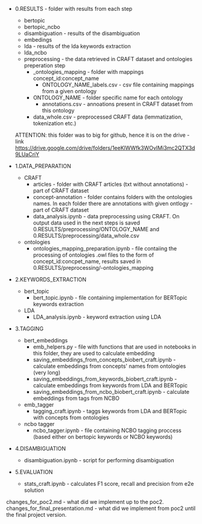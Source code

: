 * 0.RESULTS - folder with results from each step
    * bertopic
    * bertopic_ncbo
    * disambiguation - results of the disambiguation
    * embedings
    * lda - results of the lda keywords extraction
    * lda_ncbo
    * preprocessing - the data retrieved in CRAFT dataset and ontologies preperation step
        * _ontologies_mapping - folder with mappings concept_id:concept_name
            * ONTOLOGY_NAME_labels.csv - csv file containing mappings from a given ontology
        * ONTOLOGY_NAME - folder specific name for each ontology
            * annotations.csv - annoations present in CRAFT dataset from this ontology 
        * data_whole.csv - preprocessed CRAFT data (lemmatization, tokenization etc.)
    
    ATTENTION: this folder was to big for github, hence it is on the drive - link https://drive.google.com/drive/folders/1eeKlWWfk3WOvIMi3mc2QTX3d9LUaCriY

* 1.DATA_PREPARATION 
    * CRAFT
        * articles - folder with CRAFT articles (txt without annotations) - part of CRAFT dataset
        * concept-annotation - folder contains folders with the ontologies names. In each folder there are annotations with given ontlogy - part of CRAFT dataset
        * data_analysis.ipynb - data preprocessing using CRAFT. On output data used in the next steps is saved 
            0.RESULTS/preprocessing/ONTOLOGY_NAME and 0.RESULTS/preprocessing/data_whole.csv
    * ontologies
        * ontologies_mapping_preparation.ipynb - file contaiing the processing of ontologies .owl files to the form of concept_id:concpet_name, results saved in 0.RESULTS/preprocessing/-ontologies_mapping

* 2.KEYWORDS_EXTRACTION
    * bert_topic
        * bert_topic.ipynb - file containing implementation for BERTopic keywords extraction
    * LDA
        * LDA_analysis.ipynb - keyword extraction using LDA
* 3.TAGGING
    * bert_embeddings
        * emb_helpers.py - file with functions that are used in notebooks in this folder, they are used to calculate embedding 
        * saving_embeddings_from_concepts_biobert_craft.ipynb - calculate embeddings from concepts' names from ontologies (very long)
        * saving_embeddings_from_keywords_biobert_craft.ipynb - calculate embeddings from keywords from LDA and BERTopic
        * saving_embeddings_from_ncbo_biobert_craft.ipynb - calculate embeddings from tags from NCBO
    * emb_tagger
        * tagging_craft.ipynb - taggs keywords from LDA and BERTopic with concepts from ontologies 
    * ncbo tagger
        * ncbo_tagger.ipynb - file containing NCBO tagging proccess (based either on bertopic keywords or NCBO keywords)
* 4.DISAMBIGUATION
    * disambiguation.ipynb - script for performing disambiguation
* 5.EVALUATION
    * stats_craft.ipynb - calculates F1 score, recall and precision from e2e solution

changes_for_poc2.md - what did we implement up to the poc2.
changes_for_final_presentation.md - what did we implement from poc2 until the final project version.
